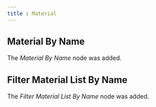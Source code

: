 ```yaml
---
title : Material
---
```


## Material By Name

The *Material By Name* node was added.

## Filter Material List By Name

The *Filter Material List By Name* node was added.
